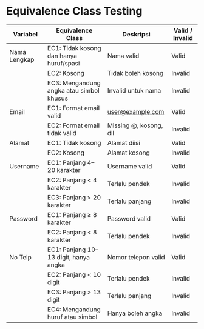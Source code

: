 # Equivalence Class Testing

| Variabel      | Equivalence Class                         | Deskripsi                         | Valid / Invalid |
|---------------|-------------------------------------------|-----------------------------------|-----------------|
| Nama Lengkap  | EC1: Tidak kosong dan hanya huruf/spasi   | Nama valid                        | Valid           |
|               | EC2: Kosong                               | Tidak boleh kosong                | Invalid         |
|               | EC3: Mengandung angka atau simbol khusus  | Invalid untuk nama                | Invalid         |
| Email         | EC1: Format email valid                   | user@example.com                  | Valid           |
|               | EC2: Format email tidak valid             | Missing @, kosong, dll            | Invalid         |
| Alamat        | EC1: Tidak kosong                         | Alamat diisi                      | Valid           |
|               | EC2: Kosong                               | Alamat kosong                     | Invalid         |
| Username      | EC1: Panjang 4–20 karakter                | Username valid                    | Valid           |
|               | EC2: Panjang < 4 karakter                 | Terlalu pendek                    | Invalid         |
|               | EC3: Panjang > 20 karakter                | Terlalu panjang                   | Invalid         |
| Password      | EC1: Panjang ≥ 8 karakter                 | Password valid                    | Valid           |
|               | EC2: Panjang < 8 karakter                 | Terlalu pendek                    | Invalid         |
| No Telp       | EC1: Panjang 10–13 digit, hanya angka     | Nomor telepon valid               | Valid           |
|               | EC2: Panjang < 10 digit                   | Terlalu pendek                    | Invalid         |
|               | EC3: Panjang > 13 digit                   | Terlalu panjang                   | Invalid         |
|               | EC4: Mengandung huruf atau simbol         | Hanya boleh angka                 | Invalid         |
